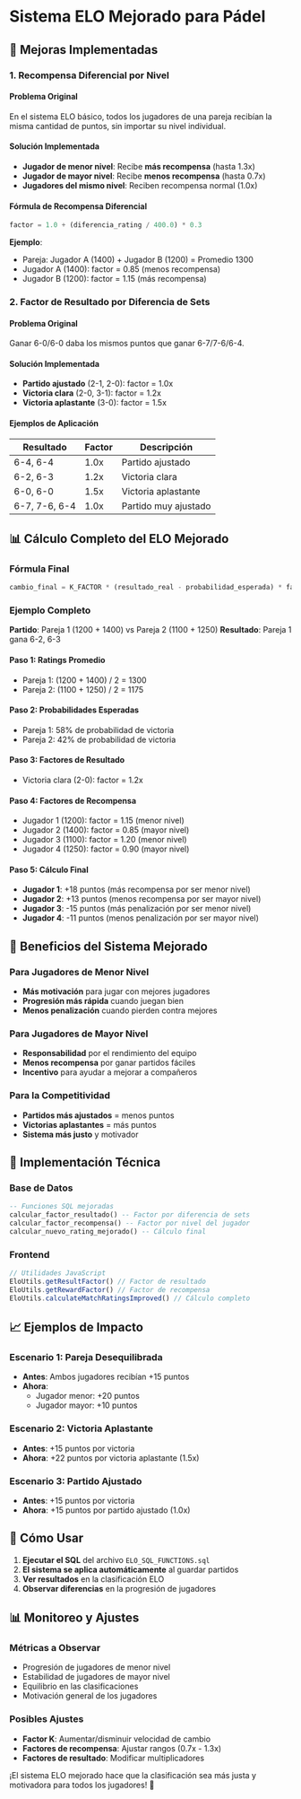 # Sistema ELO Mejorado para Pádel

## 🎾 Mejoras Implementadas

### 1. **Recompensa Diferencial por Nivel**

#### **Problema Original**
En el sistema ELO básico, todos los jugadores de una pareja recibían la misma cantidad de puntos, sin importar su nivel individual.

#### **Solución Implementada**
- **Jugador de menor nivel**: Recibe **más recompensa** (hasta 1.3x)
- **Jugador de mayor nivel**: Recibe **menos recompensa** (hasta 0.7x)
- **Jugadores del mismo nivel**: Reciben recompensa normal (1.0x)

#### **Fórmula de Recompensa Diferencial**
```javascript
factor = 1.0 + (diferencia_rating / 400.0) * 0.3
```

**Ejemplo**:
- Pareja: Jugador A (1400) + Jugador B (1200) = Promedio 1300
- Jugador A (1400): factor = 0.85 (menos recompensa)
- Jugador B (1200): factor = 1.15 (más recompensa)

### 2. **Factor de Resultado por Diferencia de Sets**

#### **Problema Original**
Ganar 6-0/6-0 daba los mismos puntos que ganar 6-7/7-6/6-4.

#### **Solución Implementada**
- **Partido ajustado** (2-1, 2-0): factor = 1.0x
- **Victoria clara** (2-0, 3-1): factor = 1.2x
- **Victoria aplastante** (3-0): factor = 1.5x

#### **Ejemplos de Aplicación**

| Resultado | Factor | Descripción |
|-----------|--------|-------------|
| 6-4, 6-4 | 1.0x | Partido ajustado |
| 6-2, 6-3 | 1.2x | Victoria clara |
| 6-0, 6-0 | 1.5x | Victoria aplastante |
| 6-7, 7-6, 6-4 | 1.0x | Partido muy ajustado |

## 📊 Cálculo Completo del ELO Mejorado

### **Fórmula Final**
```javascript
cambio_final = K_FACTOR * (resultado_real - probabilidad_esperada) * factor_resultado * factor_recompensa
```

### **Ejemplo Completo**

**Partido**: Pareja 1 (1200 + 1400) vs Pareja 2 (1100 + 1250)
**Resultado**: Pareja 1 gana 6-2, 6-3

#### **Paso 1: Ratings Promedio**
- Pareja 1: (1200 + 1400) / 2 = 1300
- Pareja 2: (1100 + 1250) / 2 = 1175

#### **Paso 2: Probabilidades Esperadas**
- Pareja 1: 58% de probabilidad de victoria
- Pareja 2: 42% de probabilidad de victoria

#### **Paso 3: Factores de Resultado**
- Victoria clara (2-0): factor = 1.2x

#### **Paso 4: Factores de Recompensa**
- Jugador 1 (1200): factor = 1.15 (menor nivel)
- Jugador 2 (1400): factor = 0.85 (mayor nivel)
- Jugador 3 (1100): factor = 1.20 (menor nivel)
- Jugador 4 (1250): factor = 0.90 (mayor nivel)

#### **Paso 5: Cálculo Final**
- **Jugador 1**: +18 puntos (más recompensa por ser menor nivel)
- **Jugador 2**: +13 puntos (menos recompensa por ser mayor nivel)
- **Jugador 3**: -15 puntos (más penalización por ser menor nivel)
- **Jugador 4**: -11 puntos (menos penalización por ser mayor nivel)

## 🎯 Beneficios del Sistema Mejorado

### **Para Jugadores de Menor Nivel**
- **Más motivación** para jugar con mejores jugadores
- **Progresión más rápida** cuando juegan bien
- **Menos penalización** cuando pierden contra mejores

### **Para Jugadores de Mayor Nivel**
- **Responsabilidad** por el rendimiento del equipo
- **Menos recompensa** por ganar partidos fáciles
- **Incentivo** para ayudar a mejorar a compañeros

### **Para la Competitividad**
- **Partidos más ajustados** = menos puntos
- **Victorias aplastantes** = más puntos
- **Sistema más justo** y motivador

## 🔧 Implementación Técnica

### **Base de Datos**
```sql
-- Funciones SQL mejoradas
calcular_factor_resultado() -- Factor por diferencia de sets
calcular_factor_recompensa() -- Factor por nivel del jugador
calcular_nuevo_rating_mejorado() -- Cálculo final
```

### **Frontend**
```javascript
// Utilidades JavaScript
EloUtils.getResultFactor() // Factor de resultado
EloUtils.getRewardFactor() // Factor de recompensa
EloUtils.calculateMatchRatingsImproved() // Cálculo completo
```

## 📈 Ejemplos de Impacto

### **Escenario 1: Pareja Desequilibrada**
- **Antes**: Ambos jugadores recibían +15 puntos
- **Ahora**: 
  - Jugador menor: +20 puntos
  - Jugador mayor: +10 puntos

### **Escenario 2: Victoria Aplastante**
- **Antes**: +15 puntos por victoria
- **Ahora**: +22 puntos por victoria aplastante (1.5x)

### **Escenario 3: Partido Ajustado**
- **Antes**: +15 puntos por victoria
- **Ahora**: +15 puntos por partido ajustado (1.0x)

## 🚀 Cómo Usar

1. **Ejecutar el SQL** del archivo `ELO_SQL_FUNCTIONS.sql`
2. **El sistema se aplica automáticamente** al guardar partidos
3. **Ver resultados** en la clasificación ELO
4. **Observar diferencias** en la progresión de jugadores

## 📊 Monitoreo y Ajustes

### **Métricas a Observar**
- Progresión de jugadores de menor nivel
- Estabilidad de jugadores de mayor nivel
- Equilibrio en las clasificaciones
- Motivación general de los jugadores

### **Posibles Ajustes**
- **Factor K**: Aumentar/disminuir velocidad de cambio
- **Factores de recompensa**: Ajustar rangos (0.7x - 1.3x)
- **Factores de resultado**: Modificar multiplicadores

¡El sistema ELO mejorado hace que la clasificación sea más justa y motivadora para todos los jugadores! 🎾 